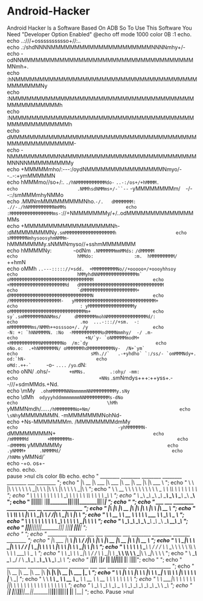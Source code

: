 # Android-Hacker
Android Hacker Is a Software Based On ADB So To Use This Software You Need "Developer Option Enabled" 
@echo off
mode 1000
color 0B
:1
echo.            
echo                                       ..:///+osssssssssso+//:..                                     
echo                               .:/shdNNNNMMMMMMMMMMMMMMMMMMMMMNNNNmhy+/-                            
echo                            -odNNMMMMMMMMMMMMMMMMMMMMMMMMMMMMMMMMMMMMMNmh+.                          
echo                          :hNMMMMMMMMMMMMMMMMMMMMMMMMMMMMMMMMMMMMMMMMMMMMMNy                        
echo                         :NMMMMMMMMMMMMMMMMMMMMMMMMMMMMMMMMMMMMMMMMMMMMMMMMMh                      
echo                        :NMMMMMMMMMMMMMMMMMMMMMMMMMMMMMMMMMMMMMMMMMMMMMMMMMMMh                       
echo                        dMMMMMMMMMMMMMMMMMMMMMMMMMMMMMMMMMMMMMMMMMMMMMMMMMMMMM-                      
echo                       -NMMMMMMMMMMNMMMMMMMMMMMMMMMMMMMMMMMMMMMMMNNNNMMMMMMMMMy                      
echo                       +MMMMMmho/:---:/oydNMMMMMMMMMMMMMMMMNmyo/--..-:+ymMMMMMN                    
echo                       hMMMmo//so+/:.    `./hNMMMMMMMMMMMdo-`  `..-:/os+/+hMMMM.                  
echo                      .NMMhsdNMMms+/-``--`   -yMMMMMMMMm/`  `-/--::/smMMMmhyNMMo                     
echo                      .MMNmMMMMMMMMMNho.`-/.   dMMMMMMM:  .//-./hNMMMMMMMMMNmMMs                     
echo                      :MMMMMMMMMMMMMMMMms-`://+NMMMMMMMy/+/..odMMMMMMMMMMMMMMMMs                     
echo                      +MMMMMMMMMMMMMMMMMMNh- :dMMMMMMMMNy`.smMMMMMMMMMMMMMMMMMMh                     
echo                      sMMMMMMNmhysoosyhmNMMm- `hMMMMMMMy.sNMMNmyso//+sshmMMMMMMM                     
echo                      hMMMMNy:`        `-odNm` .NMMMMMMmmMMds:`         `/dMMMMM                     
echo                      hMMdo:               :m.  hMMMMMMMMM/               `++hmN                     
echo                      oMMh ``..---::::://+sdd.  +MMMMMMMMMNo//+ooooo+/+oooyhhsoy                     
echo                      hMMyhdNNMMMMMMMMMMMMMMm`  oMMMMMMMMMMMMMMMMMMMMMMMMMMMMMMM                     
echo                      +MMMMMMMMMMMMMMMMMMMMMd   dMMMMMMMMMMMMMMMMMMMMMMMMMMMMMMM                     
echo                      `dMMMMMMMMMMMMMMMMMMMM+   dMMMMMMMMMMMMMMMMMMMMMMMMMMMMMMN                     
echo                        /MMMMMMMMMMMMMMMMMMM-   yMMMMMMMMMMMMMMMMMMMMMMMMMMMMMM+                     
echo                       : yMMMMMMMMMMMMMMMMMy    oMMMMMMMMMMMMMMMMMMMMMMMMMMMMm+                      
echo                       sy`.smMMMMMMMNNNMms/     dMMMMMMMmohNMMMMMMMMMMMMMMMd/:                       
echo                       .mo  ...-::://+sm.  -:   mMMMMMMMMms/NMMh++osssoo+/. /y                       
echo                        -N: +: `hNNMMMMN. :No  -MMMMMMMMMMModMMMNmmhy/  -/ .m-                       
echo                         +N/`y- `oNMMMMMmodM+  +MMMMMMMMMMMNMMMMMMMNo  /m:`dy                        
echo                          oNo.o:  .+hNMMMMMMN/ oMMMMMMhdMMMMMMMMMNy-  /N+`ym`                        
echo                           sMh.//`   .-+yhdho` `:/ss/- `omMMMNdy+.   od:`hN-                         
echo                            oMd:.++-`     ``     -o-     `....`   `/yo`.dN:                          
echo                             oNN/ .ohs/-`       +mMNs.         .:ohy/ -mm:                           
echo                              +NNs` .smNmdys+++:++yss+.--///+sdmMMds.+Nd.                            
echo                               \mMy`  .ohmMMMMMNNNmmmmmNNMMMMMMMMMy.sNy`                             
echo                                \dMh`  odyyyhddmmmmmmmNNMMMMMMMMMs-dNo                               
echo                                 \hMh` yMMMNmdh/....`./hMMMMMMMNo+Nm/                                
echo                                  \sNh`yMMMMMMMN.    -mMMMMMMMNohNd-                                 
echo                                    +Ns-MMMMMMMm.    /MMMMMMMMdmMy`                                  
echo                                     -yhMMMMMMN-     `dMMMMMMMMN+`                                   
echo                                       /mMMMMMd       +MMMMMMMm-                                     
echo                                        -dMMMMN`      yMMMMMMy`                                      
echo                                         .yNMMM+     .NMMMMd/                                        
echo                                           /hNMm`    yMMNd/`                                         
echo                                             -+o.    os+-                               
echo.
echo.                                 
pause >nul
cls
color 8b
echo.
echo "         ________  ________   ________  ________  ________  ___  ________                                ";
echo "        |\   __  \|\   ___  \|\   ___ \|\   __  \|\   __  \|\  \|\   ___ \                               ";
echo "        \ \  \|\  \ \  \\ \  \ \  \_|\ \ \  \|\  \ \  \|\  \ \  \ \  \_|\ \                              ";
echo "         \ \   __  \ \  \\ \  \ \  \ \\ \ \   _  _\ \  \\\  \ \  \ \  \ \\ \                             ";
echo "          \ \  \ \  \ \  \\ \  \ \  \_\\ \ \  \\  \\ \  \\\  \ \  \ \  \_\\ \                            ";
echo "           \ \__\ \__\ \__\\ \__\ \_______\ \__\\ _\\ \_______\ \__\ \_______\                           ";
echo "            \|__|\|__|\|__| \|__|\|_______|\|__|\|__|\|_______|\|__|\|_______|                           ";
echo "                                                                                                         ";
echo "         ___  ___  ________  ________  ___  __    _______   ________                                     ";
echo "        |\  \|\  \|\   __  \|\   ____\|\  \|\  \ |\   ___\ |\   __  \                                    ";
echo "        \ \  \\\  \ \  \|\  \ \  \___|\ \  \/  /|\ \  \__|_\ \  \|\  \                                   ";
echo "         \ \   __  \ \   __  \ \  \    \ \   ___  \ \  \___\\ \   _  _\                                  ";
echo "          \ \  \ \  \ \  \ \  \ \  \____\ \  \\ \  \ \  \__|_\ \  \\  \                                  ";
echo "           \ \__\ \__\ \__\ \__\ \_______\ \__\\ \__\ \______\\ \__\\ _\                                 ";
echo "            \|__|\|__|\|__|\|__|\|_______|\|__| \|__|\|______| \|__|\|__|                                ";          
echo "                                                                                                         ";
echo "         ________  _______   ___      ___ _______   ___       ________  ________  _______   ________     ";
echo "        |\   ___ \|\   ___\ |\  \    /  /|\   ___\ |\  \     |\   __  \|\   __  \|\   ___\ |\   __  \    ";
echo "        \ \  \_|\ \ \  \__|_\ \  \  /  / | \  \__|_\ \  \    \ \  \|\  \ \  \|\  \ \  \__|_\ \  \|\  \   ";
echo "         \ \  \ \\ \ \  \___\\ \  \/  / / \ \  \___\\ \  \    \ \  \\\  \ \   ____\ \  \___\\ \   _  _\  ";
echo "          \ \  \_\\ \ \  \__|_\ \    / /   \ \  \__|_\ \  \____\ \  \\\  \ \  \___|\ \  \__|_\ \  \\  \  ";
echo "           \ \_______\ \______\\ \__/ /     \ \______\\ \_______\ \_______\ \__\    \ \______\\ \__\\ _\ ";
echo "            \|_______|\|______| \|__|/       \|______| \|_______|\|_______|\|__|     \|______| \|__|\|__|";
echo "                                                                                                         ";
echo "         ________  ________  ________  ________  ___  ___  ________  ________   _________                ";
echo "        |\   __  \|\   __  \|\   __  \|\   ____\|\  \|\  \|\   __  \|\   ___  \|\___   ___\              ";
echo "        \ \  \|\  \ \  \|\  \ \  \|\  \ \  \___|  \  \\\  \ \  \|\  \ \  \\ \  \|___ \  \_|              ";
echo "         \ \   ____\ \   _  _\ \   __  \ \_____  \ \   __  \ \   __  \ \  \\ \  \   \ \  \               ";
echo "          \ \  \___|\ \  \\  \\ \  \ \  \|____|\  \ \  \ \  \ \  \ \  \ \  \\ \  \   \ \  \              ";
echo "           \ \__\    \ \__\\ _\\ \__\ \__ ______\  \ \__\ \__\ \__\ \__\ \__\\ \__\   \ \__\             ";
echo "            \|__|     \|__|\|__|\|__|\|__|\|_______|\|__|\|__|\|__|\|__|\|__| \|__|    \|__|             ";
echo.
Pause >nul
